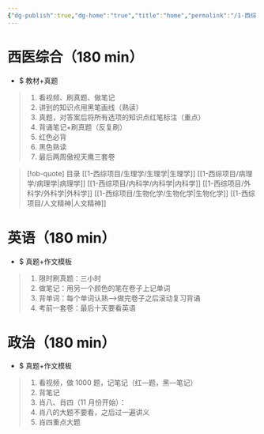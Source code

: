 ```yaml
---
{"dg-publish":true,"dg-home":"true","title":"home","permalink":"/1-西综项目/考研目录/","tags":["gardenEntry"],"dgPassFrontmatter":true,"noteIcon":"","created":"2024-07-09T18:29:51.266+08:00","updated":"2024-07-18T19:28:13.334+08:00"}
---
```



# 西医综合（180 min）
- $ 教材+真题
>1. 看视频、刷真题、做笔记
>	1. 讲到的知识点用黑笔画线（熟读）
>	2. 真题，对答案后将所有选项的知识点红笔标注（重点）
>2. 背诵笔记+刷真题（反复刷）
>	1. 红色必背
>	2. 黑色熟读
>3. 最后两周傲视天鹰三套卷

> [!ob-quote] 目录
[[1-西综项目/生理学/生理学\|生理学]]
[[1-西综项目/病理学/病理学\|病理学]]
[[1-西综项目/内科学/内科学\|内科学]]
[[1-西综项目/外科学/外科学\|外科学]]
[[1-西综项目/生物化学/生物化学\|生物化学]]
[[1-西综项目/人文精神\|人文精神]]


# 英语（180 min）
- $ 真题+作文模板
>1. 限时刷真题：三小时
>2. 做笔记：用另一个颜色的笔在卷子上记单词
>3. 背单词：每个单词认熟——>做完卷子之后滚动复习背诵
>4. 考前一套卷：最后十天要看英语


# 政治（180 min）
- $ 真题+作文模板
>1. 看视频，做 1000 题，记笔记（红—题，黑—笔记）
>2. 背笔记
>3. 肖八、肖四（11 月份开始）：
>	1. 肖八的大题不要看，之后过一遍讲义
>	2. 肖四重点大题
 







